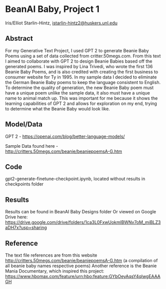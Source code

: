 # BeanAI Baby, Project 1

Iris/Elliot Starlin-Hintz, istarlin-hintz2@huskers.unl.edu

## Abstract

For my Generative Text Project, I used GPT 2 to generate Beanie Baby Poems using a set of data collected from critter.50megs.com. From this text I aimed to collaborate with GPT 2 to design Beanie Babies based off the generated poems. I was inspired by Lina Trivedi, who wrote the first 136 Beanie Baby Poems, and is also credited with creating the first business to consumer website for Ty in 1995. In my sample data I decided to eliminate the German Beanie Baby poems to keep the language consistent to English. To determine the quality of generation, the new Beanie Baby poem must have a unique poem unlike the sample data, it also must have a unique name to animal match up. This was important for me because it shows the learning capabilities of GPT 2 and allows for exploration on my end, trying to determine what the Beanie Baby would look like. 

## Model/Data

GPT 2 - https://openai.com/blog/better-language-models/

Sample Data found here - http://critters.50megs.com/beanie/beaniepoemsA-G.htm

## Code 
gpt2-generate-finetune-checkpoint.ipynb, located without results in checkpoints folder

## Results
Results can be found in BeanAI Baby Designs folder 
Or viewed on Google Drive here: https://drive.google.com/drive/folders/1ca3L0FxwUokmlBWNv7oM_miBLZ3aDH7x?usp=sharing
## Reference

The text file references are from this website http://critters.50megs.com/beanie/beaniepoemsA-G.htm (a compilation of all beanie baby names respective poems) 
Another reference is the Beanie Mania Documentary, which inspired this project: https://www.hbomax.com/feature/urn:hbo:feature:GYbOeyAqsY4qlwgEAAAGH


